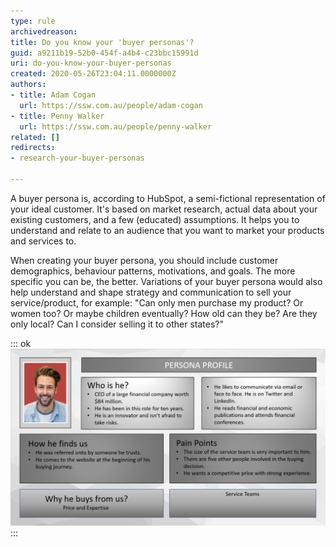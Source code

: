 ```yaml
---
type: rule
archivedreason: 
title: Do you know your 'buyer personas'?
guid: a9211b19-52b0-454f-a4b4-c23bbc15991d
uri: do-you-know-your-buyer-personas
created: 2020-05-26T23:04:11.0000000Z
authors:
- title: Adam Cogan
  url: https://ssw.com.au/people/adam-cogan
- title: Penny Walker
  url: https://ssw.com.au/people/penny-walker
related: []
redirects:
- research-your-buyer-personas

---
```


A buyer persona is, according to HubSpot, a semi-fictional representation of your ideal customer. It's based on market research, actual data about your existing customers, and a few (educated) assumptions. It helps you to understand and relate to an audience that you want to market your products and services to.

<!--endintro-->

When creating your buyer persona, you should include customer demographics, behaviour patterns, motivations, and goals. The more specific you can be, the better. Variations of your buyer persona would also help understand and shape strategy and communication to sell your service/product, for example: "Can only men purchase my product? Or women too? Or maybe children eventually? How old can they be? Are they only local? Can I consider selling it to other states?"


::: ok  
![Figure: Example of questions you need to answer in order to identify your buyer persona](buyer-persona-example.png)  
:::
